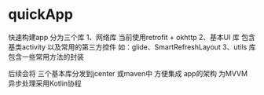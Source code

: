 # quickApp
快速构建app 
分为三个库
1、网络库 当前使用retrofit + okhttp 
2、基本UI 库  包含基类activity 以及常用的第三方控件 如：glide、SmartRefreshLayout 
3、utils 库 包含一些常用方法的封装

后续会将 三个基本库分发到jcenter 或maven中 方便集成 
app的架构 为MVVM 异步处理采用Kotlin协程 

